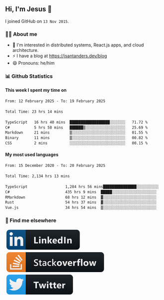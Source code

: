 ## Hi, I'm Jesus 👋

I joined GitHub on `13 Nov 2015`.

<!-- Talking about you -->

### 👨‍💻 About me

- 👦 I'm interested in distributed systems, React.js apps, and cloud architecture.
- ⚡️ I have a blog at <https://jsantanders.dev/blog>
- 😄 Pronouns: he/him

### 📊 Github Statistics

#### This week I spent my time on

<!--START_SECTION:weekly-->

```txt
From: 12 February 2025 - To: 19 February 2025

Total Time: 23 hrs 14 mins

TypeScript   16 hrs 40 mins  ██████████████████░░░░░░░   71.72 %
C#           5 hrs 58 mins   ██████▒░░░░░░░░░░░░░░░░░░   25.69 %
Markdown     21 mins         ▒░░░░░░░░░░░░░░░░░░░░░░░░   01.55 %
Binary       11 mins         ▒░░░░░░░░░░░░░░░░░░░░░░░░   00.82 %
CSS          2 mins          ░░░░░░░░░░░░░░░░░░░░░░░░░   00.15 %
```

<!--END_SECTION:weekly-->

#### My most used languages

<!--START_SECTION:alltime-->

```txt
From: 15 December 2020 - To: 20 February 2025

Total Time: 2,134 hrs 13 mins

TypeScript                 1,284 hrs 56 mins███████████████░░░░░░░░░░   60.21 %
C#                         435 hrs 9 mins  █████░░░░░░░░░░░░░░░░░░░░   20.39 %
RMarkdown                  68 hrs 12 mins  ▓░░░░░░░░░░░░░░░░░░░░░░░░   03.20 %
Rust                       54 hrs 37 mins  ▓░░░░░░░░░░░░░░░░░░░░░░░░   02.56 %
Vue.js                     34 hrs 54 mins  ▒░░░░░░░░░░░░░░░░░░░░░░░░   01.64 %
```

<!--END_SECTION:alltime-->

### 📢 Find me elsewhere

<p>
  <a target="_blank" href="https://linkedin.com/in/jsantanders">
    <img src="https://github.com/jsantanders/jsantanders/blob/master/img/linkedin.svg" alt="LinkedIn" style="vertical-align:top; margin:4px">
  </a>
  
  <a target="_blank" href="https://stackoverflow.com/users/7318331/jesus-santander">
    <img src="https://github.com/jsantanders/jsantanders/blob/master/img/stackoverflow.svg" alt="StackOverflow" style="vertical-align:top; margin:4px">
  </a>
  
  <a target="_blank" href="http://twitter.com/jsantanders">
    <img src="https://github.com/jsantanders/jsantanders/blob/master/img/twitter.svg" alt="Twitter" style="vertical-align:top; margin:4px">
  </a>
</p>
